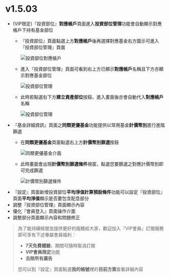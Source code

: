 # v1.5.03
- (VIP限定)『投資部位』**對應帳戶**頁面進入**投資部位管理**功能會自動顯示對應帳戶下持有基金部位
  - 『投資部位』頁面點選上方**對應帳戶**後再選擇對應基金右方圖示可進入『投資部位管理』頁面
  
    ![投資部位對應帳戶](https://ik.imagekit.io/dmgomznao1/fundtracker/tr:w-600/multiaccountfilter1_ydjQ2hAaP.png)
  - 進入『投資部位管理』頁面可看到右上方已顯示**對應帳戶**名稱且下方亦顯示對應基金部位
  
    ![投資部位管理](https://ik.imagekit.io/dmgomznao1/fundtracker/tr:w-600/multiaccountfilter2_xquW9MNRcrD.png)
  - 此時若點選右下方**建立資產部位**按鈕，進入畫面後亦會自動代入**對應帳戶**名稱    
  
    ![投資部位管理](https://ik.imagekit.io/dmgomznao1/fundtracker/tr:w-600/multiaccountfilter3_BOsa4EyDt.png)
- 『基金詳細資訊』頁面之**同類更優基金**功能提供以常用基金**計價幣別**進行進階篩選
  - 在**同類更優基金**頁面點選右上方**計價幣別篩選**按鈕 
  
    ![同類更優基金介面](https://ik.imagekit.io/dmgomznao1/fundtracker/tr:w-600/findbettercurrencyfilter1_0AbykrjiAfn.png)
  - 此時畫面會出現**計價幣別篩選條件**視窗，點選您要篩選之對應計價幣別即可完成篩選
  
    ![計價幣別篩選條件](https://ik.imagekit.io/dmgomznao1/fundtracker/tr:w-600/findbettercurrencyfilter2_BeSAFSalK.png)
- 『設定』頁面新增投資部位**平均淨值計算預設條件**功能可以設定『投資部位』頁面**平均淨值**顯示是否要包含配息部分
- 調整『投資部位管理』頁面顯示內容
- 優化『會員登入』頁面操作介面
- 調整部分頁面顯示內容和問題修正

> 為了能持續經營並提供更好的服務給大家，歡迎加入『VIP會員』訂閱服務即可享有下述專屬會員福利：
> * **7天免費體驗**，期間可隨時取消訂閱
> * **VIP會員限定**功能
> * **去除所有廣告**
>
> 您可以到『設定』頁面點選**我的帳號**裡的**目前方案**查看詳細內容

 